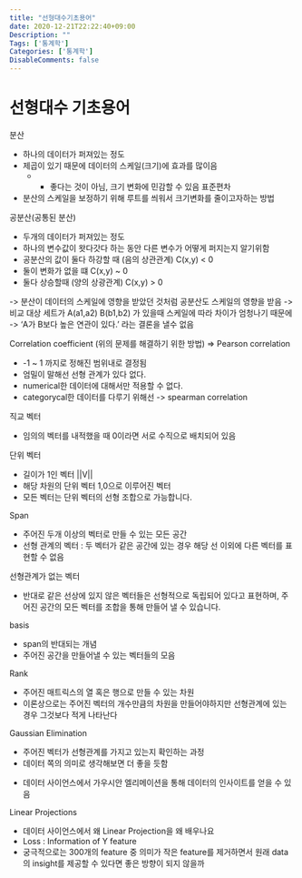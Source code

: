 ```yaml
---
title: "선형대수기초용어"
date: 2020-12-21T22:22:40+09:00
Description: ""
Tags: ['통계학']
Categories: ['통계학']
DisableComments: false
---
```

# 선형대수 기초용어

분산
- 하나의 데이터가 퍼져있는 정도
- 제곱이 있기 때문에 데이터의 스케일(크기)에 효과를 많이음
    - * 좋다는 것이 아님, 크기 변화에 민감할 수 있음
표준편차
- 분산의 스케일을 보정하기 위해 루트를 씌워서 크기변화를 줄이고자하는 방법

공분산(공통된 분산)
- 두개의 데이터가 퍼져있는 정도
- 하나의 변수값이 왓다갓다 하는 동안 다른 변수가 어떻게 퍼지는지 알기위함
- 공분산의 값이 둘다 하강할 때 (음의 상관관계) C(x,y) < 0 
- 둘이 변화가 없을 떄  C(x,y) ~ 0
- 둘다 상승할때 (양의 상광관계) C(x,y) > 0

-> 분산이 데이터의 스케일에 영향을 받았던 것처럼 공분산도 스케일의 영향을 받음 
-> 비교 대상 세트가 A(a1,a2) B(b1,b2) 가 있을때 스케일에 따라 차이가 엄청나기 때문에
-> ‘A가 B보다 높은 연관이 있다.’ 라는 결론을 낼수 없음

Correlation coefficient (위의 문제를 해결하기 위한 방법) => Pearson correlation
- -1 ~ 1 까지로 정해진 범위내로 결정됨
- 엄밀이 말해선 선형 관계가 있다 없다.
- numerical한 데이터에 대해서만 적용할 수 없다.
- categorycal한 데이터를 다루기 위해선 -> spearman correlation

직교 벡터
- 임의의 벡터를 내적했을 때 0이라면 서로 수직으로 배치되어 있음

단위 벡터
- 길이가 1인 벡터 ||V||
- 해당 차원의 단위 벡터 1,0으로 이루어진 벡터
- 모든 벡터는 단위 벡터의 선형 조합으로 가능합니다.

Span
- 주어진 두개 이상의 벡터로 만들 수 있는 모든 공간
- 선형 관계의 벡터 : 두 벡터가 같은 공간에 있는 경우 해당 선 이외에 다른 벡터를 표현할 수 없음

선형관계가 없는 벡터
- 반대로 같은 선상에 있지 않은 벡터들은 선형적으로 독립되어 있다고 표현하며, 주어진 공간의 모든 벡터를 조합을 통해 만들어 낼 수 있습니다.

basis
- span의 반대되는 개념
- 주어진 공간을 만들어낼 수 있는 벡터들의 모음

Rank
- 주어진 매트릭스의 열 혹은 행으로 만들 수 있는 차원
- 이론상으로는 주어진 벡터의 개수만큼의 차원을 만들어야하지만 선형관계에 있는 경우 그것보다 적게 나타난다

Gaussian Elimination
- 주어진 벡터가 선형관계를 가지고 있는지 확인하는 과정
- 데이터 쪽의 의미로 생각해보면 더 좋을 듯함

* 데이터 사이언스에서 가우시안 엘리메이션을 통해 데이터의 인사이트를 얻을 수 있음


Linear Projections
- 데이터 사이언스에서 왜 Linear Projection을 왜 배우나요
- Loss : Information of Y feature 
- 궁극적으로는 300개의 feature 중 의미가 작은 feature를 제거하면서 원래 data의 insight를 제공할 수 있다면 좋은 방향이 되지 않을까

